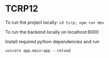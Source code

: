 # TCRP12

To run the project locally:
```cd tcrp; npm run dev```

To run the backend locally on localhost:8000

Install required python dependencies and run

```uvicorn app.main:app --reload```
